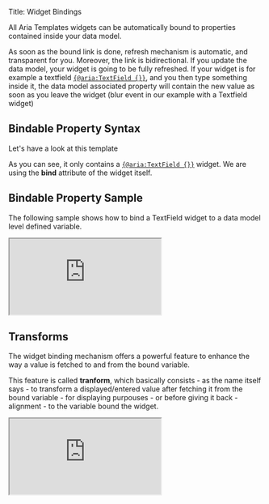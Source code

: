 Title: Widget Bindings



All Aria Templates widgets can be automatically bound to properties contained inside your data model.

As soon as the bound link is done, refresh mechanism is automatic, and transparent for you. Moreover, the link is bidirectional. If you update the data model, your widget is going to be fully refreshed. If your widget is for example a textfield <code>[{@aria:TextField {}}](textfield)</code>, and you then type something inside it, the data model associated property will contain the new value as soon as you leave the widget (blur event in our example with a Textfield widget)

## Bindable Property Syntax

Let's have a look at this template

<script src='http://snippets.ariatemplates.com/snippets/github.com/ariatemplates/documentation-code/snippets/templates/widget_bindings/MyTemplate.tpl?lang=at&outdent=true' defer></script>

As you can see, it only contains a <code>[{@aria:TextField {}}](textfield)</code> widget. We are using the **bind** attribute of the widget itself.

## Bindable Property Sample

The following sample shows how to bind a TextField widget to a data model level defined variable.

<iframe class='samples' src='http://snippets.ariatemplates.com/samples/github.com/ariatemplates/documentation-code/samples/widgets/textfield/binding/' ></iframe>

## Transforms

The widget binding mechanism offers a powerful feature to enhance the way a value is fetched to and from the bound variable.

This feature is called **tranform**, which basically consists - as the name itself says - to transform a displayed/entered value after fetching it from the bound variable - for displaying purpouses - or before giving it back - alignment - to the variable bound the widget.

<iframe class='samples' src='http://snippets.ariatemplates.com/samples/github.com/ariatemplates/documentation-code/samples/widgets/textfield/transform/' ></iframe>